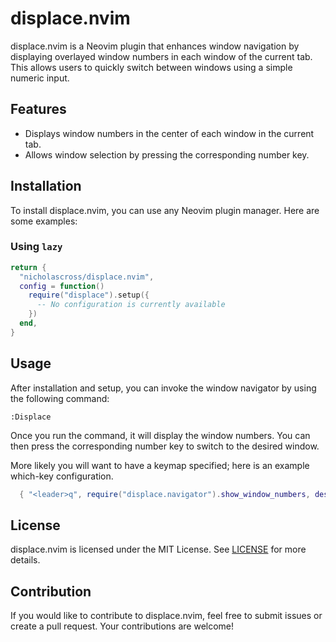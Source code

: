 # displace.nvim

displace.nvim is a Neovim plugin that enhances window navigation by displaying overlayed window numbers in each window of the current tab. This allows users to quickly switch between windows using a simple numeric input.

## Features

- Displays window numbers in the center of each window in the current tab.
- Allows window selection by pressing the corresponding number key.

## Installation

To install displace.nvim, you can use any Neovim plugin manager. Here are some examples:

### Using `lazy`

```lua
return {
  "nicholascross/displace.nvim",
  config = function()
    require("displace").setup({
      -- No configuration is currently available
    })
  end,
}
```

## Usage

After installation and setup, you can invoke the window navigator by using the following command:

```
:Displace
```

Once you run the command, it will display the window numbers. You can then press the corresponding number key to switch to the desired window.

More likely you will want to have a keymap specified; here is an example which-key configuration.

```lua
  { "<leader>q", require("displace.navigator").show_window_numbers, desc = "Navigate to window" },
```

## License

displace.nvim is licensed under the MIT License. See [LICENSE](LICENSE) for more details.

## Contribution

If you would like to contribute to displace.nvim, feel free to submit issues or create a pull request. Your contributions are welcome!
